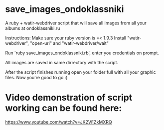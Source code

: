 save_images_ondoklassniki
=========================

A ruby + watir-webdriver script that will save all images from all your albums at ondoklassniki.ru

Instructions: Make sure your ruby version is =< 1.9.3
Install "watir-webdriver", "open-uri" and  "watir-webdriver/wait"


Run 'ruby save_images_ondoklassniki.rb', enter you credentials on prompt.

All images are saved in same dirrectory with the script.

After the script finishes running open your folder full with all your graphic files. Now you're good to go :)



Video demonstration of script working can be found here:
=========================
https://www.youtube.com/watch?v=JK2VFZkMXRQ
